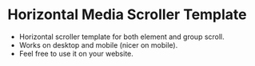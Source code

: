 # Horizontal Media Scroller Template

+ Horizontal scroller template for both element and group scroll.
+ Works on desktop and mobile (nicer on mobile).
+ Feel free to use it on your website.
